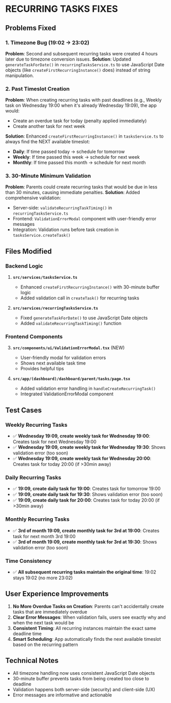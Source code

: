 # RECURRING TASKS FIXES

## Problems Fixed

### 1. Timezone Bug (19:02 → 23:02)
**Problem**: Second and subsequent recurring tasks were created 4 hours later due to timezone conversion issues.
**Solution**: Updated `generateTaskForDate()` in `recurringTasksService.ts` to use JavaScript Date objects (like `createFirstRecurringInstance()` does) instead of string manipulation.

### 2. Past Timeslot Creation
**Problem**: When creating recurring tasks with past deadlines (e.g., Weekly task on Wednesday 19:00 when it's already Wednesday 19:09), the app would:
- Create an overdue task for today (penalty applied immediately)
- Create another task for next week

**Solution**: Enhanced `createFirstRecurringInstance()` in `tasksService.ts` to always find the NEXT available timeslot:
- **Daily**: If time passed today → schedule for tomorrow
- **Weekly**: If time passed this week → schedule for next week  
- **Monthly**: If time passed this month → schedule for next month

### 3. 30-Minute Minimum Validation
**Problem**: Parents could create recurring tasks that would be due in less than 30 minutes, causing immediate penalties.
**Solution**: Added comprehensive validation:
- Server-side: `validateRecurringTaskTiming()` in `recurringTasksService.ts`
- Frontend: `ValidationErrorModal` component with user-friendly error messages
- Integration: Validation runs before task creation in `tasksService.createTask()`

## Files Modified

### Backend Logic
1. **`src/services/tasksService.ts`**
   - Enhanced `createFirstRecurringInstance()` with 30-minute buffer logic
   - Added validation call in `createTask()` for recurring tasks

2. **`src/services/recurringTasksService.ts`**
   - Fixed `generateTaskForDate()` to use JavaScript Date objects
   - Added `validateRecurringTaskTiming()` function

### Frontend Components
3. **`src/components/ui/ValidationErrorModal.tsx`** (NEW)
   - User-friendly modal for validation errors
   - Shows next available task time
   - Provides helpful tips

4. **`src/app/(dashboard)/dashboard/parent/tasks/page.tsx`**
   - Added validation error handling in `handleCreateRecurringTask()`
   - Integrated ValidationErrorModal component

## Test Cases

### Weekly Recurring Tasks
- ✅ **Wednesday 19:09, create weekly task for Wednesday 19:00**: Creates task for next Wednesday 19:00
- ✅ **Wednesday 19:09, create weekly task for Wednesday 19:30**: Shows validation error (too soon)
- ✅ **Wednesday 19:09, create weekly task for Wednesday 20:00**: Creates task for today 20:00 (if >30min away)

### Daily Recurring Tasks  
- ✅ **19:09, create daily task for 19:00**: Creates task for tomorrow 19:00
- ✅ **19:09, create daily task for 19:30**: Shows validation error (too soon)
- ✅ **19:09, create daily task for 20:00**: Creates task for today 20:00 (if >30min away)

### Monthly Recurring Tasks
- ✅ **3rd of month 19:09, create monthly task for 3rd at 19:00**: Creates task for next month 3rd 19:00
- ✅ **3rd of month 19:09, create monthly task for 3rd at 19:30**: Shows validation error (too soon)

### Time Consistency
- ✅ **All subsequent recurring tasks maintain the original time**: 19:02 stays 19:02 (no more 23:02)

## User Experience Improvements

1. **No More Overdue Tasks on Creation**: Parents can't accidentally create tasks that are immediately overdue
2. **Clear Error Messages**: When validation fails, users see exactly why and when the next task would be
3. **Consistent Timing**: All recurring instances maintain the exact same deadline time
4. **Smart Scheduling**: App automatically finds the next available timeslot based on the recurring pattern

## Technical Notes

- All timezone handling now uses consistent JavaScript Date objects
- 30-minute buffer prevents tasks from being created too close to deadline
- Validation happens both server-side (security) and client-side (UX)
- Error messages are informative and actionable